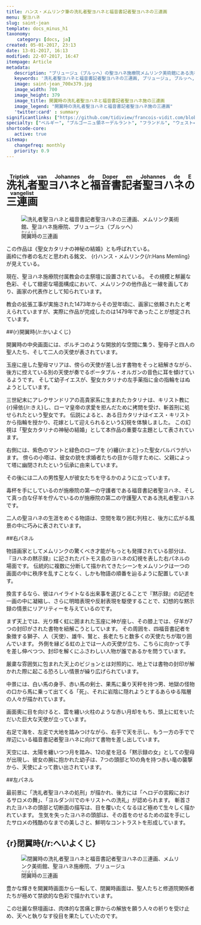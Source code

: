 ```yaml
---
title: ハンス・メムリンク筆の洗礼者聖ヨハネと福音書記者聖ヨハネの三連画
menu: 聖ヨハネ
slug: saint-jean
template: docs_minus_h1
taxonomy:
    category: [docs, ja]
created: 05-01-2017, 23:13
date: 13-01-2017, 16:13
modified: 22-07-2017, 16:47
itempage: Article
metadata:
   description: "ブリュージュ（ブルッヘ）の聖ヨハネ施療院メムリンク美術館にある洗礼者聖ヨハネと福音書記者聖ヨハネ施の三連画を写真と文書で紹介する"
   keywords: '洗礼者聖ヨハネと福音書記者聖ヨハネの三連画, ブリュージュ, ブルッヘ, 聖ヨハネ施療院, メムリンク美術館, メムリンク, Triptiek van Johannes de Doper en Johannes de Evangelist, Triptych of St John the Baptist and St John the Evangelist, Hans Memling, Memling, Hans Memlinc, Memlinc, Sint-Janshospitaal, 聖女カタリナの神秘の結婚, Shrine of St. Ursula'
   image: saint-jean_700x379.jpg
   image_width: 700
   image_height: 379
   image_title: 開翼時の洗礼者聖ヨハネと福音書記者聖ヨハネ施の三連画
   image_legend: "開翼時の洗礼者聖ヨハネと福音書記者聖ヨハネ施の三連画"
   'twitter:card' : summary
significantlinks: ["https://github.com/tidiview/francois-vidit.com/blob/develop/user/sites/docs/pages/01.reference/04.bruges/01.hopital-saint-jean/01.saint-jean/docs.ja.md"]
specialty: ["ベルギー", "ブルゴーニュ領ネーデルラント", "フランドル", "ウェスト=フランデレン州", "ブリュージュ", "ブルッヘ", "初期フランドル派", "北方ルネサンス", "フランドル絵画", "ブリュージュでの美術館", "ブルッヘでの美術館", "聖ヨハネ施療院", "ハンス・メムリンク美術館", "ハンス・メムリンク", "洗礼者聖ヨハネと福音書記者聖ヨハネの三連画", "Triptiek van Johannes de Doper en Johannes de Evangelist", "Triptych of St John the Baptist and St John the Evangelist", "Hans Memling", "Memling", "Hans Memlinc", "Memlinc", "Sint-Janshospitaal", "聖女カタリナの神秘の結婚", "The St John Altarpiece", "Triptych of the two Saints John", "Old St. John's Hospital", "二人の聖ヨハネの三連画", "聖ヨハネ祭壇画"]
shortcode-core:
   active: true
sitemap:
   changefreq: monthly
   priority: 0.9
---
```

# <ruby><rb lang="ja">洗礼者聖ヨハネと福音書記者聖ヨハネの三連画</rb><rt lang="nl">Triptiek&#160;van&#160;Johannes&#160;de&#160;Doper&#160;en&#160;Johannes&#160;de&#160;Evangelist</rt></ruby>

<figure><picture>
<source
sizes="(max-width: 767px) 98vw, (min-width: 959px) 50vw, 86vw"
srcset="
/user/sites/docs/pages/01.home/05.bruges/01.hopital-saint-jean/01.saint-jean/saint-jean-280.webp 280w,
/user/sites/docs/pages/01.home/05.bruges/01.hopital-saint-jean/01.saint-jean/saint-jean-380.webp 380w,
/user/sites/docs/pages/01.home/05.bruges/01.hopital-saint-jean/01.saint-jean/saint-jean-480.webp 480w,
/user/sites/docs/pages/01.home/05.bruges/01.hopital-saint-jean/01.saint-jean/saint-jean-640.webp 640w,
/user/sites/docs/pages/01.home/05.bruges/01.hopital-saint-jean/01.saint-jean/saint-jean_700x345.webp 700w,
/user/sites/docs/pages/01.home/05.bruges/01.hopital-saint-jean/01.saint-jean/saint-jean-840.webp 840w,
/user/sites/docs/pages/01.home/05.bruges/01.hopital-saint-jean/01.saint-jean/saint-jean-1280.webp 1280w"
type="image/webp" />
<img
src="/user/sites/docs/pages/01.home/05.bruges/01.hopital-saint-jean/01.saint-jean/saint-jean_700x345.jpg" title="洗礼者聖ヨハネと福音書記者聖ヨハネの三連画、メムリンク美術館、聖ヨハネ施療院、ブリュージュ（ブルッヘ）" alt="洗礼者聖ヨハネと福音書記者聖ヨハネの三連画、メムリンク美術館、聖ヨハネ施療院、ブリュージュ（ブルッヘ）" class="class-diane-img"
sizes="(max-width: 767px) 98vw, (min-width: 959px) 50vw, 86vw"
srcset="
/user/sites/docs/pages/01.home/05.bruges/01.hopital-saint-jean/01.saint-jean/saint-jean-280.jpg 280w,
/user/sites/docs/pages/01.home/05.bruges/01.hopital-saint-jean/01.saint-jean/saint-jean-380.jpg 380w,
/user/sites/docs/pages/01.home/05.bruges/01.hopital-saint-jean/01.saint-jean/saint-jean-480.jpg 480w,
/user/sites/docs/pages/01.home/05.bruges/01.hopital-saint-jean/01.saint-jean/saint-jean-640.jpg 640w,
/user/sites/docs/pages/01.home/05.bruges/01.hopital-saint-jean/01.saint-jean/saint-jean_700x345.jpg 700w,
/user/sites/docs/pages/01.home/05.bruges/01.hopital-saint-jean/01.saint-jean/saint-jean-840.jpg 840w,
/user/sites/docs/pages/01.home/05.bruges/01.hopital-saint-jean/01.saint-jean/saint-jean-1280.jpg 1280w">
</picture><figcaption><ruby><rb>開翼時</rb><rt>かいよくじ</rt></ruby>の三連画</figcaption></figure>

この作品は《聖女カタリナの神秘の結婚》とも呼ばれている。  
画枠に作者の名だと思われる銘文、 {r}ハンス・メムリンク{/r:Hans&#160;Memling}が見えている。

現在、聖ヨハネ施療院付属教会の主祭壇に設置されている。
その規模と觧麗な色彩、そして緻密な場面構成において、メムリンクの他作品と一線を画しており、画家の代表作として知られています。

教会の拡張工事が実施された1473年からその翌年頃に、画家に依頼されたと考えられていますが、実際に作品が完成したのは1479年であったことが想定されています。

##{r}開翼時{/r:かいよくじ}

開翼時の中央画面には、ポルチコのような開放的な空間に集う、聖母子と四人の聖人たち、そして二人の天使が表されています。

玉座に座した聖母マリアは、傍らの天使が差し出す書物をそっと紐解きながら、後方に控えている別の天使が奏でるポータブル・オルガンの音色に耳を傾けているようです。
そして幼子イエスが、聖女カタリナの左手薬指に金の指輪をはぬようとしています。

三世紀末にアレクサンドリアの高貴家系に生まれたカタリナは、キリスト教に {r}帰依{/r:きえ}し、ローマ皇帝の求愛を拒んだために拷問を受け、斬首刑に処せられたという聖女です。
伝説によると、ある日カタリナはイエス・キリストから指輪を授かり、花嫁として迎えられるという幻視を体験しました。
この幻視は「聖女カタリナの神秘の結婚」として本作品の重要な主題として表されています。

右側には、紫色のマントと緑色のローブを {r}纏{/r:まと}った聖女バルバラがいます。
傍らの小塔は、彼女の貌を求婚者たちの目から隠すために、父親によって塔に幽閉されたという伝承に由来しています。

その後には二人の男性聖人が彼女たちを守るかのように立っています。

毒杯を手にしているのが施療院の第一の守護者である福音書記者聖ヨハネ、そして真っ白な仔羊を佇んでいるのが施療院の第二の守護聖人である洗礼者聖ヨハネです。

二人の聖ヨハネの生涯をめぐる物語は、空間を取り囲む列柱と、後方に広がる風景の中に巧みに表されています。


##右パネル

物語画家としてメムリンクの驚くべき才能がもっとも発揮されている部分は、『ヨハネの黙示録』に記されたパトモス島のヨハネの幻視を表した右パネルの場面です。
伝統的に複数に分断して描かれてきたシーンをメムリンクは一つの画面の中に秩序を乱すことなく、しかも物語の順番を辿るように配置しています。

換言するなら、彼はハイライトなる出来事を選びとることで『黙示録』の記述を一画の中に凝縮し、さらに明暗表現や反射表現を駆使することで、幻想的な黙示録の情景にリアリティーを与えているのです。

まず天上では、光り輝く虹に囲まれた玉座に神が座し、その膝上では、仔羊が7つの封印がされた書物を紐解こうとしています。
その周囲を、四福音書記者を象徴する獅子、人（天使）、雄牛、鷲と、長老たちと数多くの天使たちが取り囲んでいます。
外側を縁どる虹の上では一人の天使が立ち、こちらに向かって手を差し伸べつつ、封印を解くにふさわしい人物が誰であるかを問うています。

厳粛な雰囲気に包まれた天上のビジョンとは対照的に、地上では書物の封印が解かれた際に起こる恐ろしい情景が繰り広げられています。

中景には、白い馬の身手、赤い馬の剣士、果馬に乗り天秤を持つ男、地獄の怪物の口から馬に乗って出てくる「死」、それに岩陰に隠れようとするあらゆる階層の人々が描かれています。

画面奧に目を向けると、雲を纏い火柱のような赤い月却をもち、頭上に虹をいただいた巨大な天使が立っています。

右足で海を、左足で大地を踏みつけながら、右手で天を示し、もう一方の手でで岸辺にいる福音書記者聖ヨハネに向けて書物を差し出しています。

天空には、太陽を纏いつつ月を踏み、12の星を冠る「黙示録の女」としての聖母が出現し、彼女の腕に抱かれた幼子は、7つの頭部と10の角を持つ赤い竜の襲撃から、天使によって救い出されています。


##左パネル

最前景に「洗礼者聖ヨハネの処刑」が描かれ、後方には「ヘロデの宮殿におけるサロメの舞」、「ヨルダン川でのキリストへの洗礼」が認められます。
斬首されたヨハネの頭部と切断面の描写は、目を覆いたくなるほど極めて生々しく描かれています。
生気を失ったヨハネの頭部は、その首をのせるための盆を手にしたサロメの残酷のなまでの美しさと、鮮明なコントラストを形成しています。


## {r}閉翼時{/r:へいよくじ}

<figure><picture>
<source
sizes="(max-width: 767px) 98vw, (min-width: 959px) 50vw, 86vw"
srcset="
/user/sites/docs/pages/01.home/05.bruges/01.hopital-saint-jean/01.saint-jean/saint-jean-ferme-280.webp 280w,
/user/sites/docs/pages/01.home/05.bruges/01.hopital-saint-jean/01.saint-jean/saint-jean-ferme-380.webp 380w,
/user/sites/docs/pages/01.home/05.bruges/01.hopital-saint-jean/01.saint-jean/saint-jean-ferme-480.webp 480w,
/user/sites/docs/pages/01.home/05.bruges/01.hopital-saint-jean/01.saint-jean/saint-jean-ferme-640.webp 640w,
/user/sites/docs/pages/01.home/05.bruges/01.hopital-saint-jean/01.saint-jean/saint-jean-ferme_700x736.webp 700w,
/user/sites/docs/pages/01.home/05.bruges/01.hopital-saint-jean/01.saint-jean/saint-jean-ferme-840.webp 840w,
/user/sites/docs/pages/01.home/05.bruges/01.hopital-saint-jean/01.saint-jean/saint-jean-ferme-1280.webp 1280w"
type="image/webp" />
<img
src="/user/sites/docs/pages/01.home/05.bruges/01.hopital-saint-jean/01.saint-jean/saint-jean-ferme_700x736.jpg" title="閉翼時の洗礼者聖ヨハネと福音書記者聖ヨハネの三連画、メムリンク美術館、聖ヨハネ施療院、ブリュージュ" alt="閉翼時の洗礼者聖ヨハネと福音書記者聖ヨハネの三連画、メムリンク美術館、聖ヨハネ施療院、ブリュージュ" class="class-diane-img"
sizes="(max-width: 767px) 98vw, (min-width: 959px) 50vw, 86vw"
srcset="
/user/sites/docs/pages/01.home/05.bruges/01.hopital-saint-jean/01.saint-jean/saint-jean-ferme-280.jpg 280w,
/user/sites/docs/pages/01.home/05.bruges/01.hopital-saint-jean/01.saint-jean/saint-jean-ferme-380.jpg 380w,
/user/sites/docs/pages/01.home/05.bruges/01.hopital-saint-jean/01.saint-jean/saint-jean-ferme-480.jpg 480w,
/user/sites/docs/pages/01.home/05.bruges/01.hopital-saint-jean/01.saint-jean/saint-jean-ferme-640.jpg 640w,
/user/sites/docs/pages/01.home/05.bruges/01.hopital-saint-jean/01.saint-jean/saint-jean-ferme_700x736.jpg 700w,
/user/sites/docs/pages/01.home/05.bruges/01.hopital-saint-jean/01.saint-jean/saint-jean-ferme-840.webp 840w,
/user/sites/docs/pages/01.home/05.bruges/01.hopital-saint-jean/01.saint-jean/saint-jean-ferme-1280.webp 1280w">
</picture><figcaption><ruby><rb>閉翼時</rb><rt>へいよくじ</rt></ruby>の三連画</figcaption></figure>

豊かな輝きを開翼時画面から一転して、閉翼時画面は、聖人たちと修道院関係者たちが極めて禁欲的な色彩で描かれています。

この壮麗な祭壇画は、肉体的な苦痛と罪からの解放を願う人々の祈りを受け止め、天へと執りなす役目を果たしていたのです。